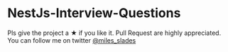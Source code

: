 # NestJs-Interview-Questions

Pls give the project a &#9733; if you like it. Pull Request are highly appreciated. You can follow me on twitter [@miles_slades](https://twitter.com/miles_slades)

